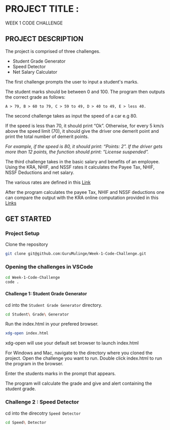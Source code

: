 # PROJECT TITLE : 
WEEK 1 CODE CHALLENGE

## PROJECT DESCRIPTION
The project is comprised of three challenges.
- Student Grade Generator
- Speed Detector 
- Net Salary Calculator

The first challenge prompts the user to input a student's marks. 

The student marks should be between 0 and 100. The program then outputs the correct grade as follows: 

``A > 79, B > 60 to 79, C > 59 to 49, D > 40 to 49, E > less 40. ``

The second challenge takes as input the speed of a car e.g 80. 

If the speed is less than 70, it should print “Ok”. Otherwise, for every 5 km/s above the speed limit (70), it should give the driver one demerit point and print the total number of demerit points.

*For example, if the speed is 80, it should print: “Points: 2”. If the driver gets more than 12 points, the function should print: “License suspended”.*

The third challenge takes in the basic salary and benefits of an employee. Using the KRA, NHIF, and NSSF rates it calculates the Payee Tax, NHIF, NSSF Deductions and net salary.

The various rates are defined in this <a href="https://www.aren.co.ke/payroll/taxrates.htm" target="_blank"> Link</a>

After the program calculates the payee Tax, NHIF and NSSF deductions one can compare the output with the KRA online computation provided in this <a href="https://www.kra.go.ke/en/individual/calculate-tax/calculating-tax/paye" target="_blank">Links</a>




## GET STARTED
### Project Setup
Clone the repository
````bash
git clone git@github.com:GuruMulinge/Week-1-Code-Challenge.git
````

### Opening the challenges in VSCode
````bash
cd Week-1-Code-Challenge
code .
````

#### Challenge 1: Student Grade Generator 
cd into the ``Student Grade Generator`` directory.
````bash
cd Student\ Grade\ Generator
````

Run the index.html in your prefered browser. 
````bash
xdg-open index.html 
````
xdg-open will use your default set browser to launch index.html

For Windows and Mac, navigate  to the directory where you cloned the project. Open the challenge you want to run. Double click index.html to run the program in the browser. 

Enter the students marks in the prompt that appears. 

The program will calculate the grade and give and alert containing the student grade. 

### Challenge 2 : Speed Detector
cd into the direcotry `` Speed Detector  ``
````bash
cd Speed\ Detector
````






